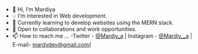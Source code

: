 - 👋 Hi, I’m Mardiya
- 💡 I’m interested in Web development.
- 🌱 Currently learning to develop websites using the MERN stack. 
- 🔌 Open to collaborations and work opportunities.
- 📫 How to reach me ... -Twitter - [@Mardiy_a](https://www.twitter.com/Mardiy_a) | Instagram - [@Mardiy__a](https://www.instagram.com/mardy_devs) | E-mail- mardydev@gmail.com]

<!---
Mardiya07/Mardiya07 is a ✨ special ✨ repository because its `README.md` (this file) appears on your GitHub profile.
You can click the Preview link to take a look at your changes.
--->
